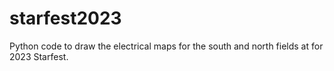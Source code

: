# starfest2023

Python code to draw the electrical maps for the south and north fields
at for 2023 Starfest.

